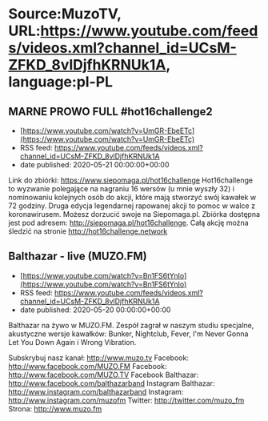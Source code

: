 # Source:MuzoTV, URL:https://www.youtube.com/feeds/videos.xml?channel_id=UCsM-ZFKD_8vlDjfhKRNUk1A, language:pl-PL

## MARNE PROWO FULL #hot16challenge2
 - [https://www.youtube.com/watch?v=UmGR-EbeETc](https://www.youtube.com/watch?v=UmGR-EbeETc)
 - RSS feed: https://www.youtube.com/feeds/videos.xml?channel_id=UCsM-ZFKD_8vlDjfhKRNUk1A
 - date published: 2020-05-21 00:00:00+00:00

Link do zbiórki: https://www.siepomaga.pl/hot16challenge 
Hot16challenge to wyzwanie polegające na nagraniu 16 wersów (u mnie wyszły 32) i nominowaniu kolejnych osób do akcji, które mają stworzyć swój kawałek w 72 godziny. 
Druga edycja legendarnej rapowanej akcji to pomoc w walce z koronawirusem. Możesz dorzucić swoje na Siepomaga.pl. 
Zbiórka dostępna jest pod adresem: http://siepomaga.pl/hot16challenge. 
Całą akcję można śledzić na stronie http://hot16challenge.network

## Balthazar - live (MUZO.FM)
 - [https://www.youtube.com/watch?v=Bn1FS6tYnIo](https://www.youtube.com/watch?v=Bn1FS6tYnIo)
 - RSS feed: https://www.youtube.com/feeds/videos.xml?channel_id=UCsM-ZFKD_8vlDjfhKRNUk1A
 - date published: 2020-05-20 00:00:00+00:00

Balthazar na żywo w MUZO.FM. Zespół zagrał w naszym studiu specjalne, akustyczne wersje kawałków: Bunker, Nightclub, Fever, I'm Never Gonna Let You Down Again i Wrong Vibration. 

Subskrybuj nasz kanał: http://www.muzo.tv
Facebook: http://www.facebook.com/MUZO.FM
Facebook: http://www.facebook.com/MUZO.TV
Facebook Balthazar: http://www.facebook.com/balthazarband
Instagram Balthazar: http://www.instagram.com/balthazarband
Instagram: http://www.instagram.com/muzofm
Twitter: http://twitter.com/muzo_fm
Strona: http://www.muzo.fm

